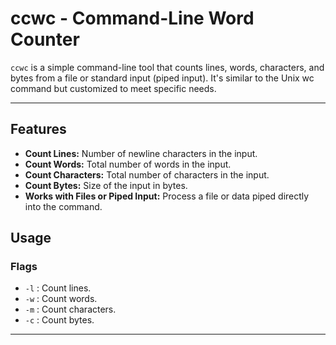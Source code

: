 # ccwc - Command-Line Word Counter

`ccwc` is a simple command-line tool that counts lines, words, characters, and bytes from a file or standard input (piped input). It's similar to the Unix wc command but customized to meet specific needs.

---

## Features
- **Count Lines:** Number of newline characters in the input.
- **Count Words:** Total number of words in the input.
- **Count Characters:** Total number of characters in the input.
- **Count Bytes:** Size of the input in bytes.
- **Works with Files or Piped Input:** Process a file or data piped directly into the command.

## Usage

### Flags
- `-l` : Count lines.
- `-w` : Count words.
- `-m` : Count characters.
- `-c` : Count bytes.

---